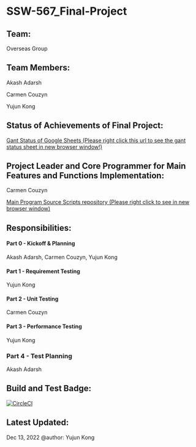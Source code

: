 # SSW-567_Final-Project
## Team:
Overseas Group
## Team Members:
Akash Adarsh

Carmen Couzyn

Yujun Kong

## Status of Achievements of Final Project:
[Gant Status of Google Sheets (Please right click this url to see the gant status sheet in new browser window!)](https://docs.google.com/spreadsheets/d/1QmFJNFTzA-_7JS6DMq51R4ixsHSWAQftikkbZDFpPvQ/edit#gid=575959079)

## Project Leader and Core Programmer for Main Features and Functions Implementation:
Carmen Couzyn


[Main Program Source Scripts repository (Please right click to see in new browser window)](https://github.com/couzyn/SSW_567)
## Responsibilities:
#### Part 0 - Kickoff & Planning
Akash Adarsh, Carmen Couzyn, Yujun Kong
#### Part 1 - Requirement Testing
Yujun Kong
#### Part 2 - Unit Testing
Carmen Couzyn
#### Part 3 - Performance Testing
Yujun Kong
### Part 4 - Test Planning
Akash Adarsh
## Build and Test Badge:
[![CircleCI](https://dl.circleci.com/status-badge/img/gh/fluencyk/Stevens/tree/main.svg?style=svg)](https://dl.circleci.com/status-badge/redirect/gh/fluencyk/Stevens/tree/main)
## Latest Updated:
Dec 13, 2022 @author: Yujun Kong
